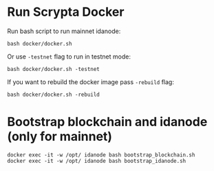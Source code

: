 # Run Scrypta Docker

Run bash script to run mainnet idanode:
```
bash docker/docker.sh
```

Or use `-testnet` flag to run in testnet mode:
```
bash docker/docker.sh -testnet
```

If you want to rebuild the docker image pass `-rebuild` flag:
```
bash docker/docker.sh -rebuild
```

# Bootstrap blockchain and idanode (only for mainnet)

```
docker exec -it -w /opt/ idanode bash bootstrap_blockchain.sh
docker exec -it -w /opt/ idanode bash bootstrap_idanode.sh
```
